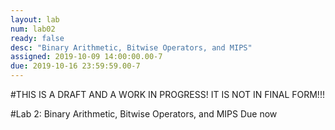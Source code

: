 ```yaml
---
layout: lab
num: lab02
ready: false
desc: "Binary Arithmetic, Bitwise Operators, and MIPS"
assigned: 2019-10-09 14:00:00.00-7
due: 2019-10-16 23:59:59.00-7
---
```


<div style="display:none" >x</div>

#THIS IS A DRAFT AND A WORK IN PROGRESS! IT IS NOT IN FINAL FORM!!!

#Lab 2: Binary Arithmetic, Bitwise Operators, and MIPS
Due now


